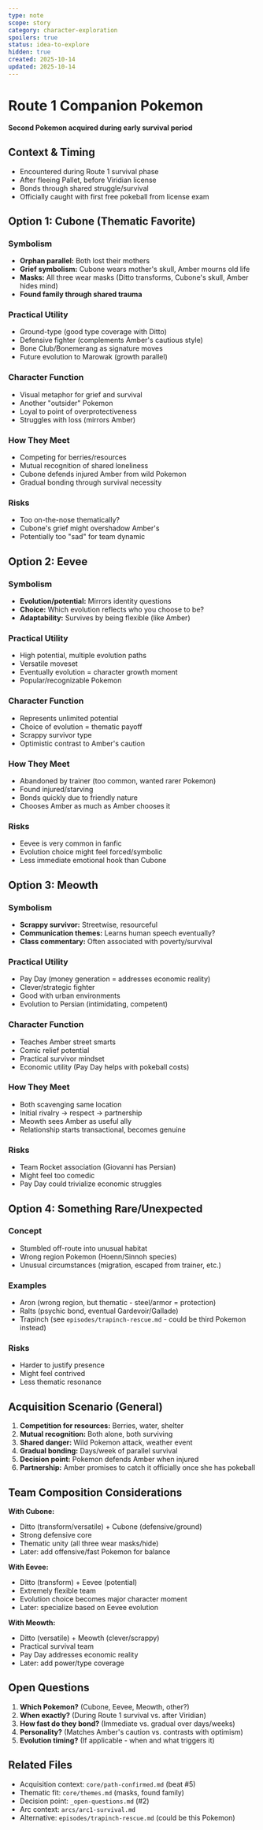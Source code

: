 ```yaml
---
type: note
scope: story
category: character-exploration
spoilers: true
status: idea-to-explore
hidden: true
created: 2025-10-14
updated: 2025-10-14
---
```


# Route 1 Companion Pokemon

**Second Pokemon acquired during early survival period**

## Context & Timing

- Encountered during Route 1 survival phase
- After fleeing Pallet, before Viridian license
- Bonds through shared struggle/survival
- Officially caught with first free pokeball from license exam

## Option 1: Cubone (Thematic Favorite)

### Symbolism
- **Orphan parallel:** Both lost their mothers
- **Grief symbolism:** Cubone wears mother's skull, Amber mourns old life
- **Masks:** All three wear masks (Ditto transforms, Cubone's skull, Amber hides mind)
- **Found family through shared trauma**

### Practical Utility
- Ground-type (good type coverage with Ditto)
- Defensive fighter (complements Amber's cautious style)
- Bone Club/Bonemerang as signature moves
- Future evolution to Marowak (growth parallel)

### Character Function
- Visual metaphor for grief and survival
- Another "outsider" Pokemon
- Loyal to point of overprotectiveness
- Struggles with loss (mirrors Amber)

### How They Meet
- Competing for berries/resources
- Mutual recognition of shared loneliness
- Cubone defends injured Amber from wild Pokemon
- Gradual bonding through survival necessity

### Risks
- Too on-the-nose thematically?
- Cubone's grief might overshadow Amber's
- Potentially too "sad" for team dynamic

## Option 2: Eevee

### Symbolism
- **Evolution/potential:** Mirrors identity questions
- **Choice:** Which evolution reflects who you choose to be?
- **Adaptability:** Survives by being flexible (like Amber)

### Practical Utility
- High potential, multiple evolution paths
- Versatile moveset
- Eventually evolution = character growth moment
- Popular/recognizable Pokemon

### Character Function
- Represents unlimited potential
- Choice of evolution = thematic payoff
- Scrappy survivor type
- Optimistic contrast to Amber's caution

### How They Meet
- Abandoned by trainer (too common, wanted rarer Pokemon)
- Found injured/starving
- Bonds quickly due to friendly nature
- Chooses Amber as much as Amber chooses it

### Risks
- Eevee is very common in fanfic
- Evolution choice might feel forced/symbolic
- Less immediate emotional hook than Cubone

## Option 3: Meowth

### Symbolism
- **Scrappy survivor:** Streetwise, resourceful
- **Communication themes:** Learns human speech eventually?
- **Class commentary:** Often associated with poverty/survival

### Practical Utility
- Pay Day (money generation = addresses economic reality)
- Clever/strategic fighter
- Good with urban environments
- Evolution to Persian (intimidating, competent)

### Character Function
- Teaches Amber street smarts
- Comic relief potential
- Practical survivor mindset
- Economic utility (Pay Day helps with pokeball costs)

### How They Meet
- Both scavenging same location
- Initial rivalry → respect → partnership
- Meowth sees Amber as useful ally
- Relationship starts transactional, becomes genuine

### Risks
- Team Rocket association (Giovanni has Persian)
- Might feel too comedic
- Pay Day could trivialize economic struggles

## Option 4: Something Rare/Unexpected

### Concept
- Stumbled off-route into unusual habitat
- Wrong region Pokemon (Hoenn/Sinnoh species)
- Unusual circumstances (migration, escaped from trainer, etc.)

### Examples
- Aron (wrong region, but thematic - steel/armor = protection)
- Ralts (psychic bond, eventual Gardevoir/Gallade)
- Trapinch (see `episodes/trapinch-rescue.md` - could be third Pokemon instead)

### Risks
- Harder to justify presence
- Might feel contrived
- Less thematic resonance

## Acquisition Scenario (General)

1. **Competition for resources:** Berries, water, shelter
2. **Mutual recognition:** Both alone, both surviving
3. **Shared danger:** Wild Pokemon attack, weather event
4. **Gradual bonding:** Days/week of parallel survival
5. **Decision point:** Pokemon defends Amber when injured
6. **Partnership:** Amber promises to catch it officially once she has pokeball

## Team Composition Considerations

**With Cubone:**
- Ditto (transform/versatile) + Cubone (defensive/ground)
- Strong defensive core
- Thematic unity (all three wear masks/hide)
- Later: add offensive/fast Pokemon for balance

**With Eevee:**
- Ditto (transform) + Eevee (potential)
- Extremely flexible team
- Evolution choice becomes major character moment
- Later: specialize based on Eevee evolution

**With Meowth:**
- Ditto (versatile) + Meowth (clever/scrappy)
- Practical survival team
- Pay Day addresses economic reality
- Later: add power/type coverage

## Open Questions

1. **Which Pokemon?** (Cubone, Eevee, Meowth, other?)
2. **When exactly?** (During Route 1 survival vs. after Viridian)
3. **How fast do they bond?** (Immediate vs. gradual over days/weeks)
4. **Personality?** (Matches Amber's caution vs. contrasts with optimism)
5. **Evolution timing?** (If applicable - when and what triggers it)

## Related Files

- Acquisition context: `core/path-confirmed.md` (beat #5)
- Thematic fit: `core/themes.md` (masks, found family)
- Decision point: `_open-questions.md` (#2)
- Arc context: `arcs/arc1-survival.md`
- Alternative: `episodes/trapinch-rescue.md` (could be this Pokemon)
